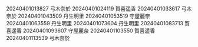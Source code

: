 20240401013827 弓木奈於
20240401024119 賀喜遥香
20240401033617 弓木奈於
20240401043509 丹生明里
20240401053519 守屋麗奈
20240401063559 丹生明里
20240401073604 丹生明里
20240401083713 賀喜遥香
20240401093607 守屋麗奈
20240401103550 賀喜遥香
20240401113539 弓木奈於
